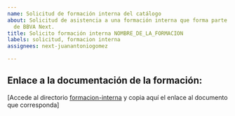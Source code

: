 ```yaml
---
name: Solicitud de formación interna del catálogo
about: Solicitud de asistencia a una formación interna que forma parte del catálogo
  de BBVA Next.
title: Solicito formación interna NOMBRE_DE_LA_FORMACION
labels: solicitud, formacion interna
assignees: next-juanantoniogomez

---
```


## Enlace a la documentación de la formación:

[Accede al directorio [formacion-interna](https://github.com/next-juanantoniogomez/spike-gestion-formacion/tree/master/formacion-interna) y copia aquí el enlace al documento que corresponda]
